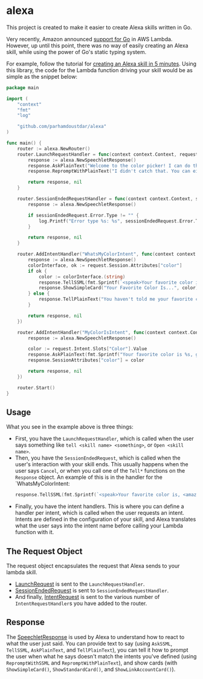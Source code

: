 # alexa

This project is created to make it easier to create Alexa skills written in Go.

Very recently, Amazon announced [support for Go]() in AWS Lambda. However, up until this point, there was no way of easily creating an Alexa skill, while using the power of Go's static typing system.

For example, follow the tutorial for [creating an Alexa skill in 5 minutes](). Using this library, the code for the Lambda function driving your skill would be as simple as the snippet below:

```go
package main

import (
	"context"
	"fmt"
	"log"

	"github.com/parhamdoustdar/alexa"
)

func main() {
	router := alexa.NewRouter()
	router.LaunchRequestHandler = func(context context.Context, request *alexa.LaunchRequest) (*alexa.SpeechletResponse, error) {
		response := alexa.NewSpeechletResponse()
		response.AskPlainText("Welcome to the color picker! I can do the extraordinary job of remembering your favorite color for you. You can tell me what your favorite color is, and then ask me what it is!")
		response.RepromptWithPlainText("I didn't catch that. You can either tell me what your favorite color is, or if you've already told me, ask me what it is.")

		return response, nil
	}

	router.SessionEndedRequestHandler = func(context context.Context, sessionEndedRequest *alexa.SessionEndedRequest) (*alexa.SpeechletResponse, error) {
		response := alexa.NewSpeechletResponse()

		if sessionEndedRequest.Error.Type != "" {
			log.Printf("Error type %s: %s", sessionEndedRequest.Error.Type, sessionEndedRequest.Error.Message)
		}

		return response, nil
	}

	router.AddIntentHandler("WhatsMyColorIntent", func(context context.Context, request *alexa.IntentRequest) (*alexa.SpeechletResponse, error) {
		response := alexa.NewSpeechletResponse()
		colorInterface, ok := request.Session.Attributes["color"]
		if ok {
			color := colorInterface.(string)
			response.TellSSML(fmt.Sprintf(`<speak>Your favorite color is, <amazon:effect name="whispered">%s</amazon:effect>! Got it? <emphasis level="strong">%s</emphasis>!</speak>`, color, color))
			response.ShowSimpleCard("Your Favorite Color Is...", color)
		} else {
			response.TellPlainText("You haven't told me your favorite color yet.")
		}

		return response, nil
	})

	router.AddIntentHandler("MyColorIsIntent", func(context context.Context, request *alexa.IntentRequest) (*alexa.SpeechletResponse, error) {
		response := alexa.NewSpeechletResponse()

		color := request.Intent.Slots["Color"].Value
		response.AskPlainText(fmt.Sprintf("Your favorite color is %s, got it. You can now ask me what your favorite color is.", color))
		response.SessionAttributes["color"] = color

		return response, nil
	})

	router.Start()
}

```

## Usage

What you see in the example above is three things:

- First, you have the `LaunchRequestHandler`, which is called when the user says something like `tell <skill name> <something>`, or `Open <skill name>`.
- Then, you have the `SessionEndedRequest`, which is called when the user's interaction with your skill ends. This usually happens when the user says `Cancel`, or when you call one of the `Tell*` functions on the `Response` object. An example of this is in the handler for the `WhatsMyColorIntent:
  ```go
  response.TellSSML(fmt.Sprintf(`<speak>Your favorite color is, <amazon:effect name="whispered">%s</amazon:effect>! Got it? <emphasis level="strong">%s</emphasis>!</speak>`, color, color))
  ```
- Finally, you have the intent handlers. This is where you can define a handler per intent, which is called when the user requests an intent. Intents are defined in the configuration of your skill, and Alexa translates what the user says into the intent name before calling your Lambda function with it.

## The Request Object

The request object encapsulates the request that Alexa sends to your lambda skill.

- [LaunchRequest]() is sent to the `LaunchRequestHandler`.
- [SessionEndedRequest]() is sent to `SessionEndedRequestHandler`.
- And finally, [IntentRequest]() is sent to the various number of `IntentRequestHandler`s you have added to the router.

## Response

The [SpeechletResponse]() is used by Alexa to understand how to react to what the user just said. You can provide text to say (using `AskSSML`, `TellSSML`, `AskPlainText`, and `TellPlainText`), you can tell it how to prompt the user when what he says doesn't match the intents you've defined (using `RepromptWithSSML` and `RepromptWithPlainText`), and show cards (with `ShowSimpleCard()`, `ShowStandardCard()`, and `ShowLinkAccountCard()`).

[support for Go]: https://aws.amazon.com/blogs/compute/announcing-go-support-for-aws-lambda/
[creating an Alexa skill in 5 minutes]: https://developer.amazon.com/alexa-skills-kit/alexa-skill-quick-start-tutorial
[LaunchRequest]: https://godoc.org/github.com/parhamdoustdar/alexa#LaunchRequest
[SessionEndedRequest]: https://godoc.org/github.com/parhamdoustdar/alexa#SessionEndedRequest
[IntentRequest]: https://godoc.org/github.com/parhamdoustdar/alexa#IntentRequest
[SpeechletResponse]: https://godoc.org/github.com/parhamdoustdar/alexa#SpeechletResponse
